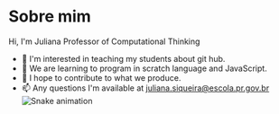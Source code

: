 # Sobre mim
Hi, I'm Juliana Professor of Computational Thinking
- 👀 I'm interested in teaching my students about git hub.
- 🌱 We are learning to program in scratch language and JavaScript.
- 💞️ I hope to contribute to what we produce.
- 📫 Any questions I'm available at juliana.siqueira@escola.pr.gov.br
![Snake animation](https://github.com/juju31216/juju131216/blob/output/github-contribution-grid-snake.svg)
<!---
juju131216/juju131216 is a ✨ special ✨ repository because its `README.md` (this file) appears on your GitHub profile.
